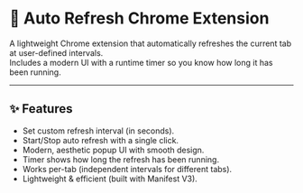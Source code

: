 # 🔄 Auto Refresh Chrome Extension

A lightweight Chrome extension that automatically refreshes the current tab at user-defined intervals.  
Includes a modern UI with a runtime timer so you know how long it has been running.

---

## ✨ Features
- Set custom refresh interval (in seconds).
- Start/Stop auto refresh with a single click.
- Modern, aesthetic popup UI with smooth design.
- Timer shows how long the refresh has been running.
- Works per-tab (independent intervals for different tabs).
- Lightweight & efficient (built with Manifest V3).
